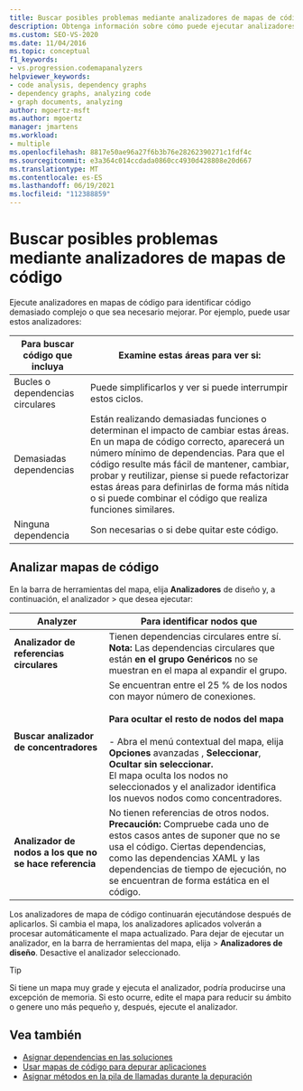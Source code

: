 ```yaml
---
title: Buscar posibles problemas mediante analizadores de mapas de código
description: Obtenga información sobre cómo puede ejecutar analizadores en mapas de código para ayudarle a identificar código que podría ser demasiado complejo o que podría necesitar una mejora.
ms.custom: SEO-VS-2020
ms.date: 11/04/2016
ms.topic: conceptual
f1_keywords:
- vs.progression.codemapanalyzers
helpviewer_keywords:
- code analysis, dependency graphs
- dependency graphs, analyzing code
- graph documents, analyzing
author: mgoertz-msft
ms.author: mgoertz
manager: jmartens
ms.workload:
- multiple
ms.openlocfilehash: 8817e50ae96a27f6b3b76e28262390271c1fdf4c
ms.sourcegitcommit: e3a364c014ccdada0860cc4930d428808e20d667
ms.translationtype: MT
ms.contentlocale: es-ES
ms.lasthandoff: 06/19/2021
ms.locfileid: "112388859"
---
```

# <a name="find-potential-problems-using-code-map-analyzers"></a>Buscar posibles problemas mediante analizadores de mapas de código

Ejecute analizadores en mapas de código para identificar código demasiado complejo o que sea necesario mejorar. Por ejemplo, puede usar estos analizadores:

|**Para buscar código que incluya**|**Examine estas áreas para ver si:**|
|-|-|
|Bucles o dependencias circulares|Puede simplificarlos y ver si puede interrumpir estos ciclos.|
|Demasiadas dependencias|Están realizando demasiadas funciones o determinan el impacto de cambiar estas áreas. En un mapa de código correcto, aparecerá un número mínimo de dependencias. Para que el código resulte más fácil de mantener, cambiar, probar y reutilizar, piense si puede refactorizar estas áreas para definirlas de forma más nítida o si puede combinar el código que realiza funciones similares.|
|Ninguna dependencia|Son necesarias o si debe quitar este código.|

## <a name="analyze-code-maps"></a>Analizar mapas de código

En la barra de herramientas del mapa, elija **Analizadores** de diseño y, a continuación, el analizador  >  que desea ejecutar:

|**Analyzer**|**Para identificar nodos que**|
|-|-|
|**Analizador de referencias circulares**|Tienen dependencias circulares entre sí. **Nota:**  Las dependencias circulares que están **en el grupo Genéricos** no se muestran en el mapa al expandir el grupo.|
|**Buscar analizador de concentradores**|Se encuentran entre el 25 % de los nodos con mayor número de conexiones.<br /><br /> **Para ocultar el resto de nodos del mapa**<br /><br /> - Abra el menú contextual del mapa, elija **Opciones** avanzadas , **Seleccionar**, **Ocultar sin seleccionar.**<br />     El mapa oculta los nodos no seleccionados y el analizador identifica los nuevos nodos como concentradores.|
|**Analizador de nodos a los que no se hace referencia**|No tienen referencias de otros nodos. **Precaución:**  Compruebe cada uno de estos casos antes de suponer que no se usa el código. Ciertas dependencias, como las dependencias XAML y las dependencias de tiempo de ejecución, no se encuentran de forma estática en el código.|

Los analizadores de mapa de código continuarán ejecutándose después de aplicarlos. Si cambia el mapa, los analizadores aplicados volverán a procesar automáticamente el mapa actualizado. Para dejar de ejecutar un analizador, en la barra de herramientas del mapa, elija  >  **Analizadores de diseño**. Desactive el analizador seleccionado.

> [!TIP]
> Si tiene un mapa muy grade y ejecuta el analizador, podría producirse una excepción de memoria. Si esto ocurre, edite el mapa para reducir su ámbito o genere uno más pequeño y, después, ejecute el analizador.

## <a name="see-also"></a>Vea también

- [Asignar dependencias en las soluciones](../modeling/map-dependencies-across-your-solutions.md)
- [Usar mapas de código para depurar aplicaciones](../modeling/use-code-maps-to-debug-your-applications.md)
- [Asignar métodos en la pila de llamadas durante la depuración](../debugger/map-methods-on-the-call-stack-while-debugging-in-visual-studio.md)
